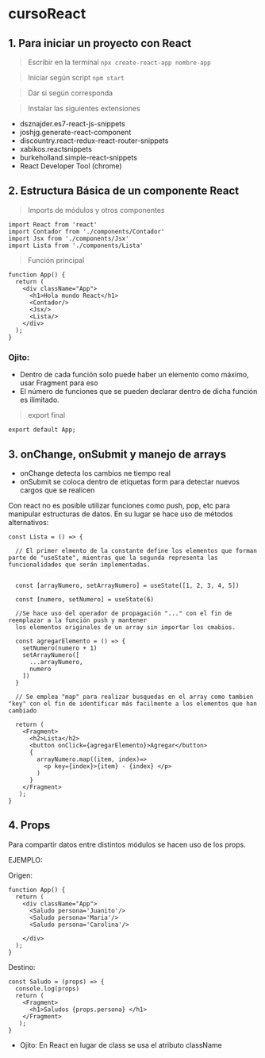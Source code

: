 # cursoReact

## 1. Para iniciar un proyecto con React

> Escribir en la terminal
`npx create-react-app nombre-app`

> Iniciar según script
`npm start`

> Dar si según corresponda

> Instalar las siguientes extensiones

- dsznajder.es7-react-js-snippets
- joshjg.generate-react-component
- discountry.react-redux-react-router-snippets
- xabikos.reactsnippets
- burkeholland.simple-react-snippets
- React Developer Tool (chrome)

## 2. Estructura Básica de un componente React

> Imports de módulos y otros componentes

~~~
import React from 'react'
import Contador from './components/Contador'
import Jsx from './components/Jsx'
import Lista from './components/Lista'
~~~

> Función principal

~~~
function App() {
  return (
    <div className="App">
      <h1>Hola mundo React</h1>
      <Contador/>
      <Jsx/>
      <Lista/>
    </div>
  );
}
~~~
### Ojito:
- Dentro de cada función solo puede haber un elemento como máximo, usar Fragment para eso
- El número de funciones que se pueden declarar dentro de dicha función es ilimitado.

> export final

~~~
export default App;
~~~

## 3. onChange, onSubmit y manejo de arrays

- onChange detecta los cambios ne tiempo real
- onSubmit se coloca dentro de etiquetas form para detectar nuevos cargos que se realicen


Con react no es posible utilizar funciones como push, pop, etc para manipular estructuras de datos.
En su lugar se hace uso de métodos alternativos:

~~~
const Lista = () => {

  // El primer elmento de la constante define los elementos que forman parte de "useState", mientras que la segunda representa las funcionalidades que serán implementadas.


  const [arrayNumero, setArrayNumero] = useState([1, 2, 3, 4, 5])

  const [numero, setNumero] = useState(6)

  //Se hace uso del operador de propagación "..." con el fin de reemplazar a la función push y mantener
  los elementos originales de un array sin importar los cmabios.

  const agregarElemento = () => {
    setNumero(numero + 1)
    setArrayNumero([
      ...arrayNumero,
      numero
    ])
  }
  
  // Se emplea "map" para realizar busquedas en el array como tambien "key" con el fin de identificar más facilmente a los elementos que han cambiado

  return ( 
    <Fragment>
      <h2>Lista</h2>
      <button onClick={agregarElemento}>Agregar</button>
      {
        arrayNumero.map((item, index)=>
          <p key={index}>{item} - {index} </p>
        )
      }
    </Fragment>
   );
}
~~~


## 4. Props

Para compartir datos entre distintos módulos se hacen uso de los props.

EJEMPLO: 

Origen:
~~~
function App() {
  return (
    <div className="App">
      <Saludo persona='Juanito'/>
      <Saludo persona='Maria'/>
      <Saludo persona='Carolina'/>
      
    </div>
  );
}
~~~

Destino:

~~~
const Saludo = (props) => {
  console.log(props)
  return ( 
    <Fragment>
      <h1>Saludos {props.persona} </h1>
    </Fragment>
   );
}
~~~


- Ojito: En React en lugar de class se usa el atributo className

